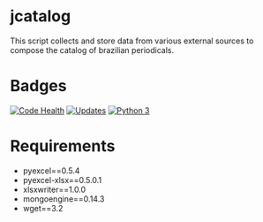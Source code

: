 # jcatalog
This script collects and store data from various external sources to compose the catalog of brazilian periodicals.

# Badges
[![Code Health](https://landscape.io/github/scieloorg/jcatalog/master/landscape.svg?style=flat)](https://landscape.io/github/scieloorg/jcatalog/master)
[![Updates](https://pyup.io/repos/github/scieloorg/jcatalog/shield.svg)](https://pyup.io/repos/github/scieloorg/jcatalog/)
[![Python 3](https://pyup.io/repos/github/scieloorg/jcatalog/python-3-shield.svg)](https://pyup.io/repos/github/scieloorg/jcatalog/)

# Requirements

- pyexcel==0.5.4
- pyexcel-xlsx==0.5.0.1
- xlsxwriter==1.0.0
- mongoengine==0.14.3
- wget==3.2
